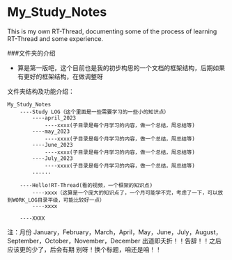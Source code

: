 # My_Study_Notes
This is my own RT-Thread, documenting some of the process of learning RT-Thread and some experience.


###文件夹的介绍
- 算是第一版吧，这个目前也是我的初步构思的一个文档的框架结构，后期如果有更好的框架结构，在做调整呀

文件夹结构及功能介绍：

	My_Study_Notes
		----Study LOG（这个里面是一些需要学习的一些小的知识点）
			----april_2023
            	----xxxx(子目录是每个月学习的内容，做一个总结，周总结等)
			----may_2023
            	----xxxx(子目录是每个月学习的内容，做一个总结，周总结等)
			----June_2023
            	----xxxx(子目录是每个月学习的内容，做一个总结，周总结等)
			----July_2023
            	----xxxx(子目录是每个月学习的内容，做一个总结，周总结等)
			......
			
		----Hello!RT-Thread(看的视频，一个框架的知识点)
			----xxxx（这算是一个庞大的知识点了，一个月可能学不完，考虑了一下，可以放到WORK_LOG目录平级，可能比较好一点）
			----xxxx
		
        ----XXXX

注：月份 January，February，March，April，May，June，July，August，September，October，November，December
出道即夭折！！告辞！！之后应该更的少了，后会有期
别呀！换个标题，咱还是咱！！
